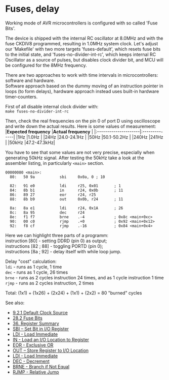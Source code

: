 # Fuses, delay

Working mode of AVR microcontrollers is configured with so called 'Fuse Bits'.  

The device is shipped with the internal RC oscillator at 8.0MHz and with the fuse CKDIV8 programmed, resulting in 1.0MHz system clock. Let's adjust our 'Makefile' with two more targets 'fuses-default', which resets fuse bits to the initial state, and 'fuses-no-divider-int-rc', which keeps internal RC Oscillator as a source of pulses, but disables clock divider bit, and MCU will be configured for the 8MHz frequency.

There are two approaches to work with time intervals in microcontrollers: software and hardware.  
Software approach based on the dummy moving of an instruction pointer in loops (to form delays), hardware approach instead uses built-in hardware timer-counters.  

First of all disable internal clock divider with:  
`make fuses-no-divider-int-rc`  

Then, check the real frequencies on the pin 0 of port D using oscilloscope and write down the actual results. Here is some values of measurement:  
|**Expected frequency**  |**Actual frequency**    |
|:---------------------|:--------------|
|1Hz    |1.0Hz   |
|24Hz   |24.0-24.1Hz   |
|50Hz   |50.1-50.2Hz   |
|240Hz  |241Hz   |
|50kHz  |47.2-47.3kHz|

You have to see that some values are not very precise, especially when generating 50kHz signal. After testing the 50kHz take a look at the assembler listing, in particularly `<main>` section.  

```assembler
00000080 <main>:
  80:   50 9a           sbi     0x0a, 0 ; 10

  82:   91 e0           ldi     r25, 0x01       ; 1
  84:   8b b1           in      r24, 0x0b       ; 11
  86:   89 27           eor     r24, r25
  88:   8b b9           out     0x0b, r24       ; 11

  8a:   8a e1           ldi     r24, 0x1A       ; 26
  8c:   8a 95           dec     r24
  8e:   f1 f7           brne    .-4             ; 0x8c <main+0xc>
  90:   00 c0           rjmp    .+0             ; 0x92 <main+0x12>
  92:   f8 cf           rjmp    .-16            ; 0x84 <main+0x4>
```
Here we can highlight three parts of a programm:  
instruction [80] - setting DDRD (pin 0) as output;  
instructions [82 ; 88] - toggling PORTD (pin 0);  
instructions [8a ; 92] - delay itself with while loop jump.  

Delay "cost" calculation:  
`ldi` - runs as 1 cycle, 1 time  
`dec` - runs as 1 cycle, 26 times  
`brne` - runs as 2 cycles instruction 24 times, and as 1 cycle instruction 1 time  
`rjmp` - runs as 2 cycles instruction, 2 times  

Total: (1x1) + (1x26) + (2x24) + (1x1) + (2x2) = 80 "burned" cycles  

See also:  
- [9.2.1 Default Clock Source](https://ww1.microchip.com/downloads/en/DeviceDoc/ATmega48A-PA-88A-PA-168A-PA-328-P-DS-DS40002061B.pdf#G3.1305082 "Default clock source")  
- [28.2 Fuse Bits](https://ww1.microchip.com/downloads/en/DeviceDoc/ATmega48A-PA-88A-PA-168A-PA-328-P-DS-DS40002061B.pdf#G3.1742043 "Fuse Bits")  
- [36. Register Summary](https://ww1.microchip.com/downloads/en/DeviceDoc/ATmega48A-PA-88A-PA-168A-PA-328-P-DS-DS40002061B.pdf#G3.2063043 "36. Register Summary")  
- [SBI – Set Bit in I/O Register](https://ww1.microchip.com/downloads/en/devicedoc/atmel-0856-avr-instruction-set-manual.pdf#_OPENTOPIC_TOC_PROCESSING_d94e30064 "SBI – Set Bit in I/O Register")  
- [LDI - Load Immediate](https://ww1.microchip.com/downloads/en/devicedoc/atmel-0856-avr-instruction-set-manual.pdf#_OPENTOPIC_TOC_PROCESSING_d94e24158 "LDI - Load Immediate")  
- [IN - Load an I/O Location to Register](https://ww1.microchip.com/downloads/en/devicedoc/atmel-0856-avr-instruction-set-manual.pdf#_OPENTOPIC_TOC_PROCESSING_d94e21922 "IN - Load an I/O Location to Register")  
- [EOR - Exclusive OR](https://ww1.microchip.com/downloads/en/devicedoc/atmel-0856-avr-instruction-set-manual.pdf#_OPENTOPIC_TOC_PROCESSING_d94e20363 "EOR - Exclusive OR")  
- [OUT – Store Register to I/O Location](https://ww1.microchip.com/downloads/en/devicedoc/atmel-0856-avr-instruction-set-manual.pdf#_OPENTOPIC_TOC_PROCESSING_d94e27587 "OUT – Store Register to I/O Location")  
- [LDI - Load Immediate](https://ww1.microchip.com/downloads/en/devicedoc/atmel-0856-avr-instruction-set-manual.pdf#_OPENTOPIC_TOC_PROCESSING_d94e24158 "LDI - Load Immediate")  
- [DEC - Decrement](https://ww1.microchip.com/downloads/en/devicedoc/atmel-0856-avr-instruction-set-manual.pdf#_OPENTOPIC_TOC_PROCESSING_d94e19336 "DEC - Decrement")  
- [BRNE - Branch if Not Equal](https://ww1.microchip.com/downloads/en/devicedoc/atmel-0856-avr-instruction-set-manual.pdf#_OPENTOPIC_TOC_PROCESSING_d94e14272 "BRNE - Branch if Not Equal")  
- [RJMP - Relative Jump](https://ww1.microchip.com/downloads/en/devicedoc/atmel-0856-avr-instruction-set-manual.pdf#_OPENTOPIC_TOC_PROCESSING_d94e28815 "RJMP - Relative Jump")  